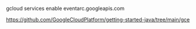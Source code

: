 
gcloud services enable eventarc.googleapis.com

https://github.com/GoogleCloudPlatform/getting-started-java/tree/main/gce

